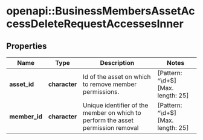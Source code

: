 # openapi::BusinessMembersAssetAccessDeleteRequestAccessesInner


## Properties
Name | Type | Description | Notes
------------ | ------------- | ------------- | -------------
**asset_id** | **character** | Id of the asset on which to remove member permissions. | [Pattern: ^\\d+$] [Max. length: 25] 
**member_id** | **character** | Unique identifier of the member on which to perform the asset permission removal | [Pattern: ^\\d+$] [Max. length: 25] 



